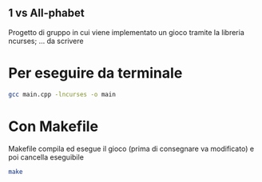 ## 1 vs All-phabet
Progetto di gruppo in cui viene implementato un gioco tramite la libreria ncurses; ... da scrivere


# Per eseguire da terminale
```sh
gcc main.cpp -lncurses -o main
```

# Con Makefile
Makefile compila ed esegue il gioco (prima di consegnare va modificato) e poi cancella eseguibile
```sh
make
```
